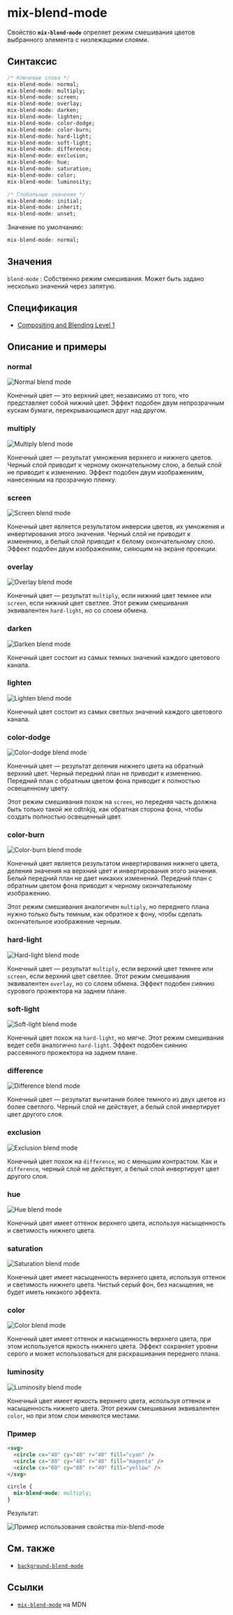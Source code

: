 # mix-blend-mode

Свойство **`mix-blend-mode`** опреляет режим смешивания цветов выбранного элемента с низлежащими слоями.

## Синтаксис

```css
/* Ключевые слова */
mix-blend-mode: normal;
mix-blend-mode: multiply;
mix-blend-mode: screen;
mix-blend-mode: overlay;
mix-blend-mode: darken;
mix-blend-mode: lighten;
mix-blend-mode: color-dodge;
mix-blend-mode: color-burn;
mix-blend-mode: hard-light;
mix-blend-mode: soft-light;
mix-blend-mode: difference;
mix-blend-mode: exclusion;
mix-blend-mode: hue;
mix-blend-mode: saturation;
mix-blend-mode: color;
mix-blend-mode: luminosity;

/* Глобальные значения */
mix-blend-mode: initial;
mix-blend-mode: inherit;
mix-blend-mode: unset;
```

Значение по умолчанию:

```css
mix-blend-mode: normal;
```

## Значения

`blend-mode`
: Собственно режим смешивания. Может быть задано несколько значений через запятую.

## Спецификация

- [Compositing and Blending Level 1](https://drafts.fxtf.org/compositing-1/#mix-blend-mode)

## Описание и примеры

### normal

![Normal blend mode](blend-mode-normal.png)

Конечный цвет — это верхний цвет, независимо от того, что представляет собой нижний цвет. Эффект подобен двум непрозрачным кускам бумаги, перекрывающимся друг над другом.

### multiply

![Multiply blend mode](blend-mode-multiply.png)

Конечный цвет — результат умножения верхнего и нижнего цветов. Черный слой приводит к черному окончательному слою, а белый слой не приводит к изменению. Эффект подобен двум изображениям, нанесенным на прозрачную пленку.

### screen

![Screen blend mode](blend-mode-screen.png)

Конечный цвет является результатом инверсии цветов, их умножения и инвертирования этого значения. Черный слой не приводит к изменению, а белый слой приводит к белому окончательному слою. Эффект подобен двум изображениям, сияющим на экране проекции.

### overlay

![Overlay blend mode](blend-mode-overlay.png)

Конечный цвет — результат `multiply`, если нижний цвет темнее или `screen`, если нижний цвет светлее. Этот режим смешивания эквивалентен `hard-light`, но со слоем обмена.

### darken

![Darken blend mode](blend-mode-darken.png)

Конечный цвет состоит из самых темных значений каждого цветового канала.

### lighten

![Lighten blend mode](blend-mode-lighten.png)

Конечный цвет состоит из самых светлых значений каждого цветового канала.

### color-dodge

![Color-dodge blend mode](blend-mode-color-dodge.png)

Конечный цвет — результат деления нижнего цвета на обратный верхний цвет. Черный передний план не приводит к изменению. Передний план с обратным цветом фона приводит к полностью освещенному цвету.

Этот режим смешивания похож на `screen`, но передняя часть должна быть только такой же cdtnkjq, как обратная сторона фона, чтобы создать полностью освещенный цвет.

### color-burn

![Color-burn blend mode](blend-mode-color-burn.png)

Конечный цвет является результатом инвертирования нижнего цвета, деления значения на верхний цвет и инвертирования этого значения. Белый передний план не дает никаких изменений. Передний план с обратным цветом фона приводит к черному окончательному изображению.

Этот режим смешивания аналогичен `multiply`, но переднего плана нужно только быть темным, как обратное к фону, чтобы сделать окончательное изображение черным.

### hard-light

![Hard-light blend mode](blend-mode-hard-light.png)

Конечный цвет — результат `multiply`, если верхний цвет темнее или `screen`, если верхний цвет светлее. Этот режим смешивания эквивалентен `overlay`, но со слоем обмена. Эффект подобен сиянию сурового прожектора на заднем плане.

### soft-light

![Soft-light blend mode](blend-mode-soft-light.png)

Конечный цвет похож на `hard-light`, но мягче. Этот режим смешивания ведет себя аналогично `hard-light`. Эффект подобен сиянию рассеянного прожектора на заднем плане.

### difference

![Difference blend mode](blend-mode-difference.png)

Конечный цвет — результат вычитания более темного из двух цветов из более светлого. Черный слой не действует, а белый слой инвертирует цвет другого слоя.

### exclusion

![Exclusion blend mode](blend-mode-exclusion.png)

Конечный цвет похож на `difference`, но с меньшим контрастом. Как и `difference`, черный слой не действует, а белый слой инвертирует цвет другого слоя.

### hue

![Hue blend mode](blend-mode-hue.png)

Конечный цвет имеет оттенок верхнего цвета, используя насыщенность и светимость нижнего цвета.

### saturation

![Saturation blend mode](blend-mode-saturation.png)

Конечный цвет имеет насыщенность верхнего цвета, используя оттенок и светимость нижнего цвета. Чистый серый фон, без насыщения, не будет иметь никакого эффекта.

### color

![Color blend mode](blend-mode-color.png)

Конечный цвет имеет оттенок и насыщенность верхнего цвета, при этом используется яркость нижнего цвета. Эффект сохраняет уровни серого и может использоваться для раскрашивания переднего плана.

### luminosity

![Luminosity blend mode](blend-mode-luminosity.png)

Конечный цвет имеет яркость верхнего цвета, используя оттенок и насыщенность нижнего цвета. Этот режим смешивания эквивалентен `color`, но при этом слои меняются местами.

### Пример

```html tab="HTML"
<svg>
  <circle cx="40" cy="40" r="40" fill="cyan" />
  <circle cx="80" cy="40" r="40" fill="magenta" />
  <circle cx="60" cy="80" r="40" fill="yellow" />
</svg>
```

```css tab="CSS"
circle {
  mix-blend-mode: multiply;
}
```

Результат:

![Пример использования свойства mix-blend-mode](mix-blend-mode.png)

## См. также

- [`background-blend-mode`](background-blend-mode.md)

## Ссылки

- [`mix-blend-mode`](https://developer.mozilla.org/ru/docs/Web/CSS/mix-blend-mode) на MDN

